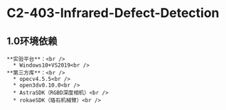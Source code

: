 # C2-403-Infrared-Defect-Detection

## 1.0环境依赖
    **实验平台**：<br />
      * Windows10+VS2019<br />
    **第三方库**：<br />
      * opecv4.5.5<br />
      * open3dv0.10.0<br />
      * AstraSDK（RGBD深度相机）<br />
      * rokaeSDK（珞石机械臂）<br />

